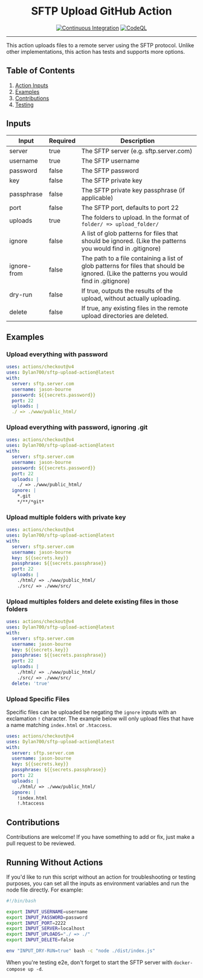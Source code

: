 <div align="center">
<h1>SFTP Upload GitHub Action</h1>

[![Continuous Integration](https://github.com/Dylan700/sftp-upload-action/actions/workflows/ci.yaml/badge.svg)](https://github.com/Dylan700/sftp-upload-action/actions/workflows/ci.yaml)
[![CodeQL](https://github.com/Dylan700/sftp-upload-action/actions/workflows/codeql-analysis.yaml/badge.svg)](https://github.com/Dylan700/sftp-upload-action/actions/workflows/codeql-analysis.yaml)

</div>

<hr>

This action uploads files to a remote server using the SFTP protocol. Unlike other implementations, this action has tests and supports more options.
</div>

## Table of Contents
1. [Action Inputs](#Inputs)
1. [Examples](#Examples)
1. [Contributions](#Contributions)
1. [Testing](#Running-Without-Actions)

## Inputs

| Input | Required | Description | 
| -- | -- | -- |
| server | true | The SFTP server (e.g. sftp.server.com) |
| username | true | The SFTP username |
| password | false | The SFTP password |
| key | false | The SFTP private key |
| passphrase | false | The SFTP private key passphrase (if applicable)|
| port | false | The SFTP port, defaults to port 22 |
| uploads | true | The folders to upload. In the format of `folder/ => upload_folder/`
| ignore | false | A list of glob patterns for files that should be ignored. (Like the patterns you would find in .gitignore)
| ignore-from | false | The path to a file containing a list of glob patterns for files that should be ignored. (Like the patterns you would find in .gitignore)
| dry-run | false | If true, outputs the results of the upload, without actually uploading. |
| delete | false | If true, any existing files in the remote upload directories are deleted. |

## Examples

### Upload everything with password

```yaml
uses: actions/checkout@v4
uses: Dylan700/sftp-upload-action@latest
with:
  server: sftp.server.com
  username: jason-bourne
  password: ${{secrets.password}}
  port: 22
  uploads: |
  ./ => ./www/public_html/
```

### Upload everything with password, ignoring .git

```yaml
uses: actions/checkout@v4
uses: Dylan700/sftp-upload-action@latest
with:
  server: sftp.server.com
  username: jason-bourne
  password: ${{secrets.password}}
  port: 22
  uploads: |
    ./ => ./www/public_html/
  ignore: |
    *.git
    */**/*git*
```

### Upload multiple folders with private key

```yaml
uses: actions/checkout@v4
uses: Dylan700/sftp-upload-action@latest
with:
  server: sftp.server.com
  username: jason-bourne
  key: ${{secrets.key}}
  passphrase: ${{secrets.passphrase}}
  port: 22
  uploads: |
    ./html/ => ./www/public_html/
    ./src/ => ./www/src/
```

### Upload multiples folders and delete existing files in those folders

```yaml
uses: actions/checkout@v4
uses: Dylan700/sftp-upload-action@latest
with:
  server: sftp.server.com
  username: jason-bourne
  key: ${{secrets.key}}
  passphrase: ${{secrets.passphrase}}
  port: 22
  uploads: |
    ./html/ => ./www/public_html/
    ./src/ => ./www/src/
  delete: 'true'
```


### Upload Specific Files
Specific files can be uploaded be negating the `ignore` inputs with an exclamation `!` character. The example below will only upload files that have a name matching `index.html` or `.htaccess`.

```yaml
uses: actions/checkout@v4
uses: Dylan700/sftp-upload-action@latest
with:
  server: sftp.server.com
  username: jason-bourne
  key: ${{secrets.key}}
  passphrase: ${{secrets.passphrase}}
  port: 22
  uploads: |
    ./html/ => ./www/public_html/
  ignore: |
    !index.html
    !.htaccess
```

## Contributions
Contributions are welcome! If you have something to add or fix, just make a pull request to be reviewed.

## Running Without Actions
If you'd like to run this script without an action for troubleshooting or testing purposes, you can set all the inputs as environment variables and run the node file directly. For example:

```bash
#!/bin/bash

export INPUT_USERNAME=username
export INPUT_PASSWORD=password
export INPUT_PORT=2222
export INPUT_SERVER=localhost
export INPUT_UPLOADS="./ => ./"
export INPUT_DELETE=false

env "INPUT_DRY-RUN=true" bash -c "node ./dist/index.js"
```

When you're testing e2e, don't forget to start the SFTP server with `docker-compose up -d`.
